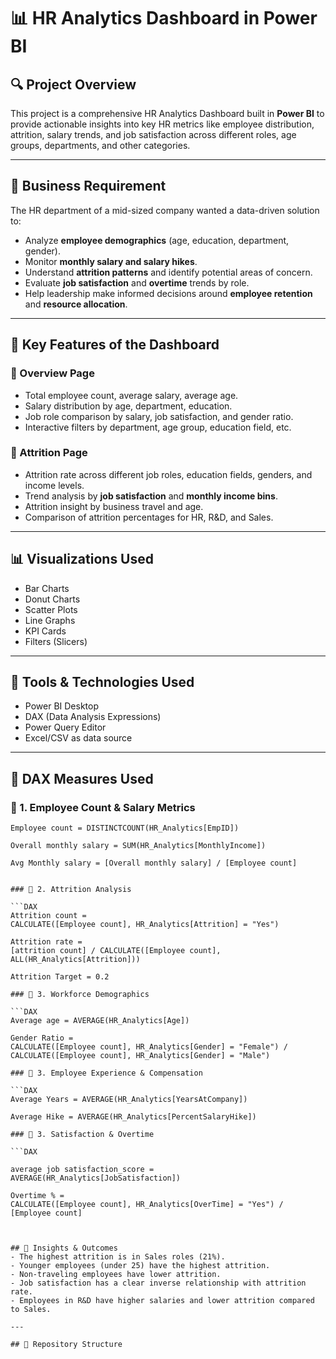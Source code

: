 # 📊 HR Analytics Dashboard in Power BI

## 🔍 Project Overview

This project is a comprehensive HR Analytics Dashboard built in **Power BI** to provide actionable insights into key HR metrics like employee distribution, attrition, salary trends, and job satisfaction across different roles, age groups, departments, and other categories.

---

## 🧩 Business Requirement

The HR department of a mid-sized company wanted a data-driven solution to:

- Analyze **employee demographics** (age, education, department, gender).
- Monitor **monthly salary and salary hikes**.
- Understand **attrition patterns** and identify potential areas of concern.
- Evaluate **job satisfaction** and **overtime** trends by role.
- Help leadership make informed decisions around **employee retention** and **resource allocation**.

---

## 📌 Key Features of the Dashboard

### 🔹 Overview Page
- Total employee count, average salary, average age.
- Salary distribution by age, department, education.
- Job role comparison by salary, job satisfaction, and gender ratio.
- Interactive filters by department, age group, education field, etc.

### 🔹 Attrition Page
- Attrition rate across different job roles, education fields, genders, and income levels.
- Trend analysis by **job satisfaction** and **monthly income bins**.
- Attrition insight by business travel and age.
- Comparison of attrition percentages for HR, R&D, and Sales.

---

## 📊 Visualizations Used
- Bar Charts
- Donut Charts
- Scatter Plots
- Line Graphs
- KPI Cards
- Filters (Slicers)

---

## 🧰 Tools & Technologies Used
- Power BI Desktop
- DAX (Data Analysis Expressions)
- Power Query Editor
- Excel/CSV as data source

---

## 🧮 DAX Measures Used

### 📌 1. Employee Count & Salary Metrics

```DAX
Employee count = DISTINCTCOUNT(HR_Analytics[EmpID])

Overall monthly salary = SUM(HR_Analytics[MonthlyIncome])

Avg Monthly salary = [Overall monthly salary] / [Employee count]


### 📌 2. Attrition Analysis

```DAX
Attrition count = 
CALCULATE([Employee count], HR_Analytics[Attrition] = "Yes")

Attrition rate = 
[attrition count] / CALCULATE([Employee count], ALL(HR_Analytics[Attrition]))

Attrition Target = 0.2

### 📌 3. Workforce Demographics

```DAX
Average age = AVERAGE(HR_Analytics[Age])

Gender Ratio = 
CALCULATE([Employee count], HR_Analytics[Gender] = "Female") /
CALCULATE([Employee count], HR_Analytics[Gender] = "Male")

### 📌 3. Employee Experience & Compensation

```DAX
Average Years = AVERAGE(HR_Analytics[YearsAtCompany])

Average Hike = AVERAGE(HR_Analytics[PercentSalaryHike])

### 📌 3. Satisfaction & Overtime

```DAX

average job satisfaction_score = AVERAGE(HR_Analytics[JobSatisfaction])

Overtime % = 
CALCULATE([Employee count], HR_Analytics[OverTime] = "Yes") / [Employee count]



## 🧠 Insights & Outcomes
- The highest attrition is in Sales roles (21%).
- Younger employees (under 25) have the highest attrition.
- Non-traveling employees have lower attrition.
- Job satisfaction has a clear inverse relationship with attrition rate.
- Employees in R&D have higher salaries and lower attrition compared to Sales.

---

## 📁 Repository Structure

